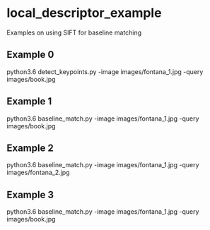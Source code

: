# local_descriptor_example
Examples on using SIFT for baseline matching
## Example 0
python3.6 detect_keypoints.py -image images/fontana_1.jpg -query images/book.jpg
## Example 1
python3.6 baseline_match.py -image images/fontana_1.jpg -query images/book.jpg

## Example 2
python3.6 baseline_match.py -image images/fontana_1.jpg -query images/fontana_2.jpg 

## Example 3
python3.6 baseline_match.py -image images/fontana_1.jpg -query images/book.jpg 

